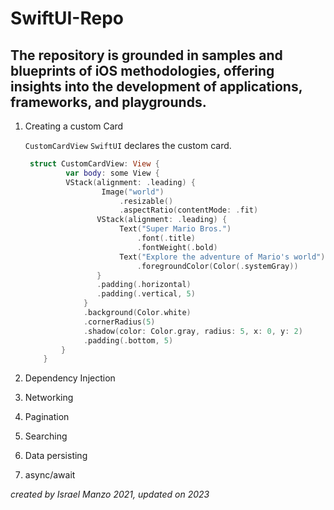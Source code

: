 # SwiftUI-Repo

## The repository is grounded in samples and blueprints of iOS methodologies, offering insights into the development of applications, frameworks, and playgrounds.

1. Creating a custom Card

   ```CustomCardView``` ```SwiftUI``` declares the custom card.
   ```swift
	struct CustomCardView: View {
    	    var body: some View {
        	VStack(alignment: .leading) {
            	    Image("world")
                        .resizable()
                        .aspectRatio(contentMode: .fit)
                   VStack(alignment: .leading) {
                        Text("Super Mario Bros.")
                            .font(.title)
                            .fontWeight(.bold)
                        Text("Explore the adventure of Mario's world")
                            .foregroundColor(Color(.systemGray))
                   }
                   .padding(.horizontal)
                   .padding(.vertical, 5)
                }
                .background(Color.white)
                .cornerRadius(5)
                .shadow(color: Color.gray, radius: 5, x: 0, y: 2)
                .padding(.bottom, 5)
           }
       }

2. Dependency Injection

3. Networking

4. Pagination

5. Searching

6. Data persisting

7. async/await


_created by Israel Manzo 2021, updated on 2023_
